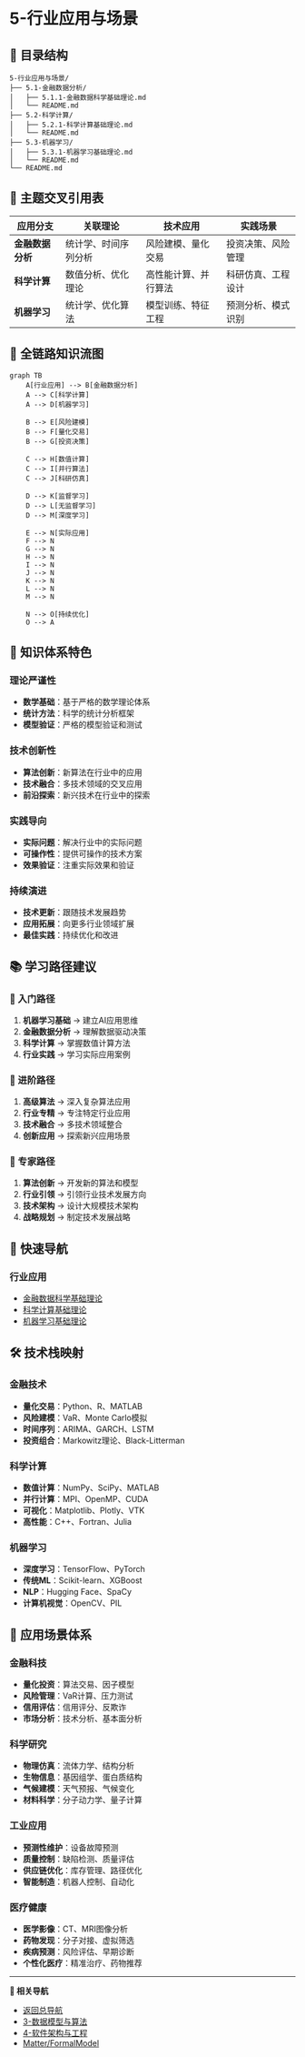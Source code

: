 # 5-行业应用与场景

## 📁 目录结构

```
5-行业应用与场景/
├── 5.1-金融数据分析/
│   ├── 5.1.1-金融数据科学基础理论.md
│   └── README.md
├── 5.2-科学计算/
│   ├── 5.2.1-科学计算基础理论.md
│   └── README.md
├── 5.3-机器学习/
│   ├── 5.3.1-机器学习基础理论.md
│   └── README.md
└── README.md
```

## 🔗 主题交叉引用表

| 应用分支 | 关联理论 | 技术应用 | 实践场景 |
|---------|---------|---------|---------|
| **金融数据分析** | 统计学、时间序列分析 | 风险建模、量化交易 | 投资决策、风险管理 |
| **科学计算** | 数值分析、优化理论 | 高性能计算、并行算法 | 科研仿真、工程设计 |
| **机器学习** | 统计学、优化算法 | 模型训练、特征工程 | 预测分析、模式识别 |

## 🔄 全链路知识流图

```mermaid
graph TB
    A[行业应用] --> B[金融数据分析]
    A --> C[科学计算]
    A --> D[机器学习]
    
    B --> E[风险建模]
    B --> F[量化交易]
    B --> G[投资决策]
    
    C --> H[数值计算]
    C --> I[并行算法]
    C --> J[科研仿真]
    
    D --> K[监督学习]
    D --> L[无监督学习]
    D --> M[深度学习]
    
    E --> N[实际应用]
    F --> N
    G --> N
    H --> N
    I --> N
    J --> N
    K --> N
    L --> N
    M --> N
    
    N --> O[持续优化]
    O --> A
```

## 🎯 知识体系特色

### 理论严谨性

- **数学基础**：基于严格的数学理论体系
- **统计方法**：科学的统计分析框架
- **模型验证**：严格的模型验证和测试

### 技术创新性

- **算法创新**：新算法在行业中的应用
- **技术融合**：多技术领域的交叉应用
- **前沿探索**：新兴技术在行业中的探索

### 实践导向

- **实际问题**：解决行业中的实际问题
- **可操作性**：提供可操作的技术方案
- **效果验证**：注重实际效果和验证

### 持续演进

- **技术更新**：跟随技术发展趋势
- **应用拓展**：向更多行业领域扩展
- **最佳实践**：持续优化和改进

## 📚 学习路径建议

### 🚀 入门路径

1. **机器学习基础** → 建立AI应用思维
2. **金融数据分析** → 理解数据驱动决策
3. **科学计算** → 掌握数值计算方法
4. **行业实践** → 学习实际应用案例

### 🔄 进阶路径

1. **高级算法** → 深入复杂算法应用
2. **行业专精** → 专注特定行业应用
3. **技术融合** → 多技术领域整合
4. **创新应用** → 探索新兴应用场景

### 🎯 专家路径

1. **算法创新** → 开发新的算法和模型
2. **行业引领** → 引领行业技术发展方向
3. **技术架构** → 设计大规模技术架构
4. **战略规划** → 制定技术发展战略

## 🚀 快速导航

### 行业应用

- [金融数据科学基础理论](5.1-金融数据分析/5.1.1-金融数据科学基础理论.md)
- [科学计算基础理论](5.2-科学计算/5.2.1-科学计算基础理论.md)
- [机器学习基础理论](5.3-机器学习/5.3.1-机器学习基础理论.md)

## 🛠️ 技术栈映射

### 金融技术

- **量化交易**：Python、R、MATLAB
- **风险建模**：VaR、Monte Carlo模拟
- **时间序列**：ARIMA、GARCH、LSTM
- **投资组合**：Markowitz理论、Black-Litterman

### 科学计算

- **数值计算**：NumPy、SciPy、MATLAB
- **并行计算**：MPI、OpenMP、CUDA
- **可视化**：Matplotlib、Plotly、VTK
- **高性能**：C++、Fortran、Julia

### 机器学习

- **深度学习**：TensorFlow、PyTorch
- **传统ML**：Scikit-learn、XGBoost
- **NLP**：Hugging Face、SpaCy
- **计算机视觉**：OpenCV、PIL

## 🎯 应用场景体系

### 金融科技

- **量化投资**：算法交易、因子模型
- **风险管理**：VaR计算、压力测试
- **信用评估**：信用评分、反欺诈
- **市场分析**：技术分析、基本面分析

### 科学研究

- **物理仿真**：流体力学、结构分析
- **生物信息**：基因组学、蛋白质结构
- **气候建模**：天气预报、气候变化
- **材料科学**：分子动力学、量子计算

### 工业应用

- **预测性维护**：设备故障预测
- **质量控制**：缺陷检测、质量评估
- **供应链优化**：库存管理、路径优化
- **智能制造**：机器人控制、自动化

### 医疗健康

- **医学影像**：CT、MRI图像分析
- **药物发现**：分子对接、虚拟筛选
- **疾病预测**：风险评估、早期诊断
- **个性化医疗**：精准治疗、药物推荐

---

**📖 相关导航**

- [返回总导航](../README.md)
- [3-数据模型与算法](../3-数据模型与算法/README.md)
- [4-软件架构与工程](../4-软件架构与工程/README.md)
- [Matter/FormalModel](../Matter/FormalModel/)
